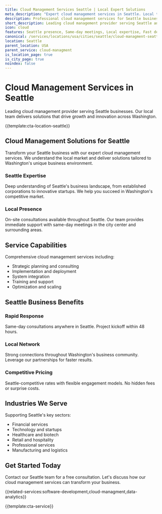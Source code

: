 ```yaml
---
title: Cloud Management Services Seattle | Local Expert Solutions
meta_description: "Expert cloud management services in Seattle. Local team, same-day consultations, proven results. Transform your business today."
description: Professional cloud management services for Seattle businesses
short_description: Leading cloud management provider serving Seattle and Washington.
icon: cloud
features: Seattle presence, Same-day meetings, Local expertise, Fast deployment, Competitive rates, Proven track record
canonical: /services/locations/usa/cities/seattle/cloud-managment-seattle.html
location: Seattle
parent_location: USA
parent_service: cloud-managment
is_location_page: true
is_city_page: true
noindex: false
---
```


# Cloud Management Services in Seattle

Leading cloud management provider serving Seattle businesses. Our local team delivers solutions that drive growth and innovation across Washington.

{{template:cta-location-seattle}}

## Cloud Management Solutions for Seattle

Transform your Seattle business with our expert cloud management services. We understand the local market and deliver solutions tailored to Washington's unique business environment.

### Seattle Expertise

Deep understanding of Seattle's business landscape, from established corporations to innovative startups. We help you succeed in Washington's competitive market.

### Local Presence

On-site consultations available throughout Seattle. Our team provides immediate support with same-day meetings in the city center and surrounding areas.

## Service Capabilities

Comprehensive cloud management services including:
- Strategic planning and consulting
- Implementation and deployment
- System integration
- Training and support
- Optimization and scaling

## Seattle Business Benefits

### Rapid Response
Same-day consultations anywhere in Seattle. Project kickoff within 48 hours.

### Local Network
Strong connections throughout Washington's business community. Leverage our partnerships for faster results.

### Competitive Pricing
Seattle-competitive rates with flexible engagement models. No hidden fees or surprise costs.

## Industries We Serve

Supporting Seattle's key sectors:
- Financial services
- Technology and startups
- Healthcare and biotech
- Retail and hospitality
- Professional services
- Manufacturing and logistics

## Get Started Today

Contact our Seattle team for a free consultation. Let's discuss how our cloud management services can transform your business.

{{related-services:software-development,cloud-managment,data-analytics}}

{{template:cta-service}}

